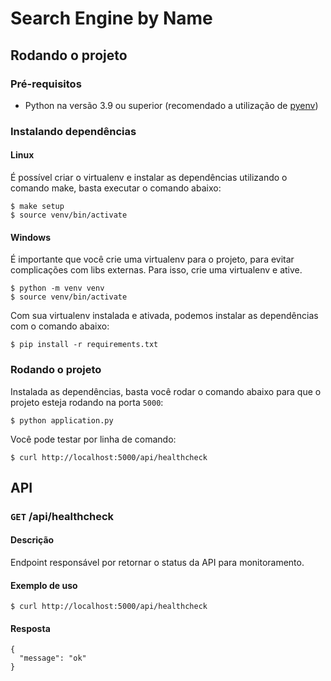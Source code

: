# Search Engine by Name

## Rodando o projeto

### Pré-requisitos
  - Python na versão 3.9 ou superior (recomendado a utilização de [pyenv](https://pypi.org/project/pyenv/))

### Instalando dependências

#### Linux

É possível criar o virtualenv e instalar as dependências utilizando o comando make, basta executar o comando abaixo:

```
$ make setup
$ source venv/bin/activate
```

#### Windows

É importante que você crie uma virtualenv para o projeto, para evitar complicações com libs externas. Para isso, crie uma virtualenv e ative.

```
$ python -m venv venv
$ source venv/bin/activate
```

Com sua virtualenv instalada e ativada, podemos instalar as dependências com o comando abaixo:

```
$ pip install -r requirements.txt
```

### Rodando o projeto

Instalada as dependências, basta você rodar o comando abaixo para que o projeto esteja rodando na porta `5000`:

```
$ python application.py
```

Você pode testar por linha de comando:

```
$ curl http://localhost:5000/api/healthcheck
```

## API

### `GET` /api/healthcheck

#### Descrição

Endpoint responsável por retornar o status da API para monitoramento.

#### Exemplo de uso

```
$ curl http://localhost:5000/api/healthcheck
```

#### Resposta

```
{
  "message": "ok"
}
```
